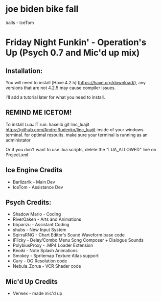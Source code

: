 # joe biden bike fall
balls - IceTom

# Friday Night Funkin' - Operation's Up (Psych 0.7 and Mic'd up mix)

## Installation:

You will need to install [Haxe 4.2.5] (https://haxe.org/download/), any versions that are not 4.2.5 may cause compiler issues.

i'll add a tutorial later for what you need to install.
## REMIND ME ICETOM!

To install LuaJIT run: haxelib git linc_luajit https://github.com/AndreiRudenko/linc_luajit inside of your windows terminal. for optimal resoults. make sure your terminal is running as an administator

Or if you don't want to use .lua scripts, delete the "LUA_ALLOWED" line on Project.xml

## Ice Engine Credits
* Barlizarlk - Main Dev
* IceTom - Assistance Dev

## Psych Credits:
* Shadow Mario - Coding
* RiverOaken - Arts and Animations
* bbpanzu - Assistant Coding
* shubs - New Input System
* SqirraRNG - Chart Editor's Sound Waveform base code
* iFlicky - Delay/Combo Menu Song Composer + Dialogue Sounds
* PolybiusProxy - .MP4 Loader Extension
* Keoiki - Note Splash Animations
* Smokey - Spritemap Texture Atlas support
* Cary - OG Resolution code
* Nebula_Zorua - VCR Shader code

## Mic'd Up Credits
* Verwex - made mic'd up
